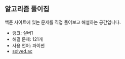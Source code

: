 <h2>알고리즘 풀이집</h2>
백준 사이트에 있는 문제를 직접 풀어보고 해설하는 공간입니다.
<p>
  <ul>
    <li>랭크: 실버1</a></li>
    <li>해결 문제: 121개</li>
    <li>사용 언어: 파이썬</li>
    <li><a href="https://solved.ac/profile/dkfkqldk54">solved.ac</a></li>
  </ul>
</p>
